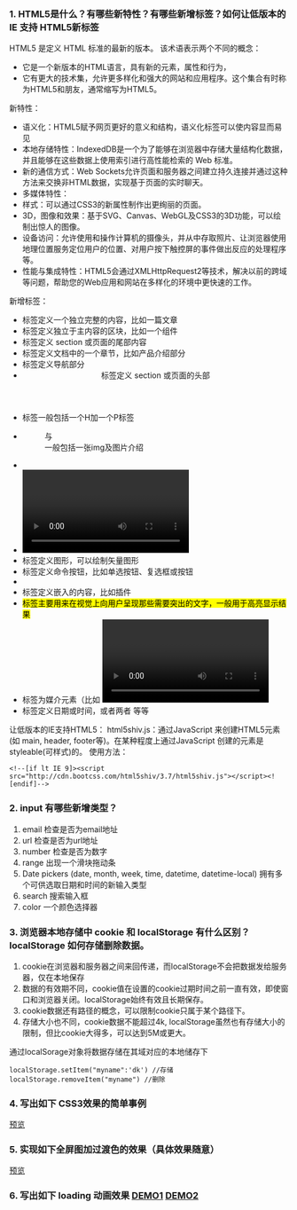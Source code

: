 ### 1. HTML5是什么？有哪些新特性？有哪些新增标签？如何让低版本的 IE 支持 HTML5新标签
HTML5 是定义 HTML 标准的最新的版本。 该术语表示两个不同的概念：

- 它是一个新版本的HTML语言，具有新的元素，属性和行为，
- 它有更大的技术集，允许更多样化和强大的网站和应用程序。这个集合有时称为HTML5和朋友，通常缩写为HTML5。

新特性：
- 语义化：HTML5赋予网页更好的意义和结构，语义化标签可以使内容显而易见
- 本地存储特性：IndexedDB是一个为了能够在浏览器中存储大量结构化数据，并且能够在这些数据上使用索引进行高性能检索的 Web 标准。
- 新的通信方式：Web Sockets允许页面和服务器之间建立持久连接并通过这种方法来交换非HTML数据，实现基于页面的实时聊天。
- 多媒体特性：<audio>和<video>元素嵌入并支持新的多媒体内容操作。
- 样式：可以通过CSS3的新属性制作出更绚丽的页面。
- 3D，图像和效果：基于SVG、Canvas、WebGL及CSS3的3D功能，可以绘制出惊人的图像。
- 设备访问：允许使用和操作计算机的摄像头，并从中存取照片、让浏览器使用地理位置服务定位用户的位置、对用户按下触控屏的事件做出反应的处理程序等。
- 性能与集成特性：HTML5会通过XMLHttpRequest2等技术，解决以前的跨域等问题，帮助您的Web应用和网站在多样化的环境中更快速的工作。

新增标签：
- <article>标签定义一个独立完整的内容，比如一篇文章
- <aside>标签定义独立于主内容的区块，比如一个组件
- <footer> 标签定义 section 或页面的尾部内容
- <section> 标签定义文档中的一个章节，比如产品介绍部分
- <nav> 标签定义导航部分
- <header> 标签定义 section 或页面的头部
- <hgroup> 标签一般包括一个H加一个P标签
- <figure>与<figcaption>一般包括一张img及图片介绍
- <audio> 标签定义声音
- <video> 标签定义视频
- <canvas> 标签定义图形，可以绘制矢量图形
- <command> 标签定义命令按钮，比如单选按钮、复选框或按钮
- <datalist> 标签定义可选数据的列表。与 input 元素配合使用。但一般多使用ajax与后端交互实现
- <embed> 标签定义嵌入的内容，比如插件
- <mark>标签主要用来在视觉上向用户呈现那些需要突出的文字，一般用于高亮显示结果
- <source> 标签为媒介元素（比如 <video> 和 <audio>）定义媒介资源
- <time> 标签定义日期或时间，或者两者
等等

让低版本的IE支持HTML5：
html5shiv.js：通过JavaScript 来创建HTML5元素(如 main, header, footer等)。在某种程度上通过JavaScript 创建的元素是 styleable(可样式)的。
使用方法：

```
<!--[if lt IE 9]><script src="http://cdn.bootcss.com/html5shiv/3.7/html5shiv.js"></script><![endif]-->
```

### 2. input 有哪些新增类型？

1. email 检查是否为email地址
2. url 检查是否为url地址
3. number 检查是否为数字
4. range 出现一个滑块拖动条
5. Date pickers (date, month, week, time, datetime, datetime-local) 拥有多个可供选取日期和时间的新输入类型
6. search 搜索输入框
7. color 一个颜色选择器

### 3. 浏览器本地存储中 cookie 和 localStorage 有什么区别？ localStorage 如何存储删除数据。
1. cookie在浏览器和服务器之间来回传递，而localStorage不会把数据发给服务器，仅在本地保存
2. 数据的有效期不同，cookie值在设置的cookie过期时间之前一直有效，即使窗口和浏览器关闭。localStorage始终有效且长期保存。
3. cookie数据还有路径的概念，可以限制cookie只属于某个路径下。
4. 存储大小也不同，cookie数据不能超过4k, localStorage虽然也有存储大小的限制，但比cookie大得多，可以达到5M或更大。

通过localSorage对象将数据存储在其域对应的本地储存下

```
localStorage.setItem("myname":'dk') //存储
localStorage.removeItem("myname") //删除
```

### 4.  写出如下 CSS3效果的简单事例

[预览](http://js.jirengu.com/wefokotuzi)

### 5. 实现如下全屏图加过渡色的效果（具体效果随意）

[预览](http://js.jirengu.com/vijajajaxe/1/edit?html,css,output)

### 6.  写出如下 loading 动画效果 [DEMO1](http://js.jirengu.com/lomamoyuma/1/edit?html,css,output) [DEMO2](http://js.jirengu.com/ducewebobu/1/edit?html,css,output)